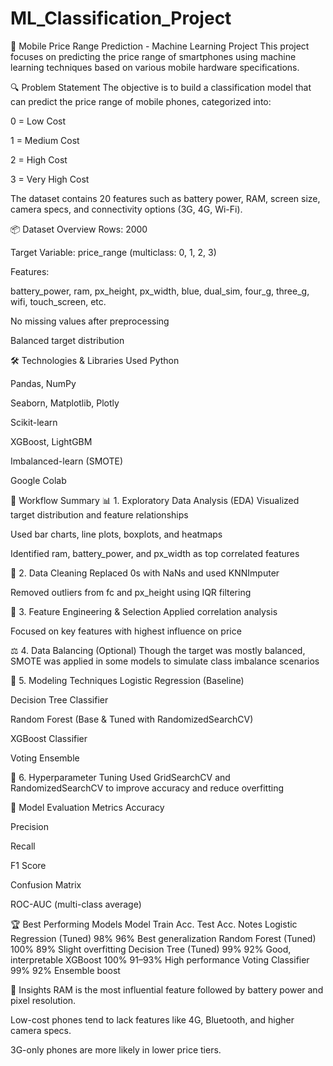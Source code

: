 # ML_Classification_Project

📱 Mobile Price Range Prediction - Machine Learning Project
This project focuses on predicting the price range of smartphones using machine learning techniques based on various mobile hardware specifications.

🔍 Problem Statement
The objective is to build a classification model that can predict the price range of mobile phones, categorized into:

0 = Low Cost

1 = Medium Cost

2 = High Cost

3 = Very High Cost

The dataset contains 20 features such as battery power, RAM, screen size, camera specs, and connectivity options (3G, 4G, Wi-Fi).

📦 Dataset Overview
Rows: 2000

Target Variable: price_range (multiclass: 0, 1, 2, 3)

Features:

battery_power, ram, px_height, px_width, blue, dual_sim, four_g, three_g, wifi, touch_screen, etc.

No missing values after preprocessing

Balanced target distribution

🛠️ Technologies & Libraries Used
Python

Pandas, NumPy

Seaborn, Matplotlib, Plotly

Scikit-learn

XGBoost, LightGBM

Imbalanced-learn (SMOTE)

Google Colab

🔄 Workflow Summary
📊 1. Exploratory Data Analysis (EDA)
Visualized target distribution and feature relationships

Used bar charts, line plots, boxplots, and heatmaps

Identified ram, battery_power, and px_width as top correlated features

🧹 2. Data Cleaning
Replaced 0s with NaNs and used KNNImputer

Removed outliers from fc and px_height using IQR filtering

🔬 3. Feature Engineering & Selection
Applied correlation analysis

Focused on key features with highest influence on price

⚖️ 4. Data Balancing (Optional)
Though the target was mostly balanced, SMOTE was applied in some models to simulate class imbalance scenarios

🔎 5. Modeling Techniques
Logistic Regression (Baseline)

Decision Tree Classifier

Random Forest (Base & Tuned with RandomizedSearchCV)

XGBoost Classifier

Voting Ensemble

🔧 6. Hyperparameter Tuning
Used GridSearchCV and RandomizedSearchCV to improve accuracy and reduce overfitting

🧠 Model Evaluation Metrics
Accuracy

Precision

Recall

F1 Score

Confusion Matrix

ROC-AUC (multi-class average)

🏆 Best Performing Models
Model	Train Acc.	Test Acc.	Notes
Logistic Regression (Tuned)	98%	96%	Best generalization
Random Forest (Tuned)	100%	89%	Slight overfitting
Decision Tree (Tuned)	99%	92%	Good, interpretable
XGBoost	100%	91–93%	High performance
Voting Classifier	99%	92%	Ensemble boost

📌 Insights
RAM is the most influential feature followed by battery power and pixel resolution.

Low-cost phones tend to lack features like 4G, Bluetooth, and higher camera specs.

3G-only phones are more likely in lower price tiers.
